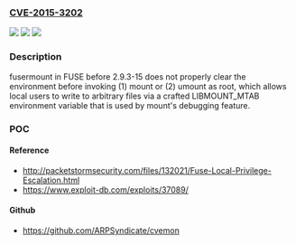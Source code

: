 ### [CVE-2015-3202](https://cve.mitre.org/cgi-bin/cvename.cgi?name=CVE-2015-3202)
![](https://img.shields.io/static/v1?label=Product&message=n%2Fa&color=blue)
![](https://img.shields.io/static/v1?label=Version&message=%3D%20n%2Fa%20&color=brighgreen)
![](https://img.shields.io/static/v1?label=Vulnerability&message=n%2Fa&color=brighgreen)

### Description

fusermount in FUSE before 2.9.3-15 does not properly clear the environment before invoking (1) mount or (2) umount as root, which allows local users to write to arbitrary files via a crafted LIBMOUNT_MTAB environment variable that is used by mount's debugging feature.

### POC

#### Reference
- http://packetstormsecurity.com/files/132021/Fuse-Local-Privilege-Escalation.html
- https://www.exploit-db.com/exploits/37089/

#### Github
- https://github.com/ARPSyndicate/cvemon

